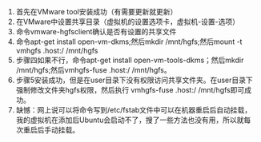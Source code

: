 1. 首先在VMware tool安装成功（有需要更新就更新）
2. 在VMware中设置共享目录（虚拟机的设置选项卡，虚拟机-设置-选项）
3. 命令vmware-hgfsclient确认是否有设置的共享文件
4. 命令apt-get install open-vm-dkms;然后mkdir /mnt/hgfs;然后mount -t vmhgfs .host:/ /mnt/hgfs
5. 步骤四如果不行，命令apt-get install open-vm-tools-dkms；然后mkdir /mnt/hgfs;然后vmhgfs-fuse .host:/ /mnt/hgfs。
6. 步骤5安装成功，但是在user目录下没有权限访问共享文件夹。在user目录下强制修改文件夹hgfs权限，然后执行 vmhgfs-fuse .host:/ /mnt/hgfs即可成功。
7. 缺憾：网上说可以将命令写到/etc/fstab文件中可以在机器重启后自动挂载，我的虚拟机在添加后Ubuntu会启动不了，搜了一些方法也没有用，所以就每次重启后手动挂载。